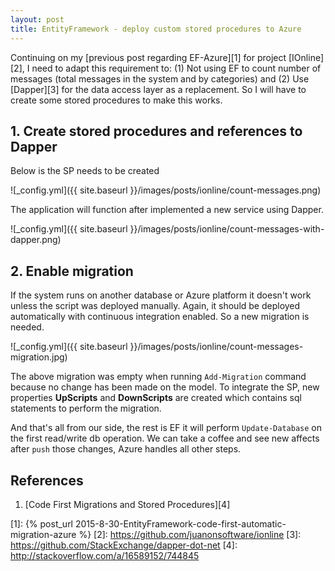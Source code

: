 ```yaml
---
layout: post
title: EntityFramework - deploy custom stored procedures to Azure
---
```


Continuing on my [previous post regarding EF-Azure][1] for project [IOnline][2], I need to adapt
this requirement to: (1) Not using EF to count number of messages (total messages in the system and by categories)
and (2) Use [Dapper][3] for the data access layer as a replacement. So I will have to create some stored procedures
to make this works.

## 1. Create stored procedures and references to Dapper

Below is the SP needs to be created

![_config.yml]({{ site.baseurl }}/images/posts/ionline/count-messages.png)

The application will function after implemented a new service using Dapper.

![_config.yml]({{ site.baseurl }}/images/posts/ionline/count-messages-with-dapper.png)

## 2. Enable migration

If the system runs on another database or Azure platform it doesn't work unless the script was deployed manually.
Again, it should be deployed automatically with continuous integration enabled. So a new migration is needed.

![_config.yml]({{ site.baseurl }}/images/posts/ionline/count-messages-migration.jpg)

The above migration was empty when running `Add-Migration` command because no change has been made on the model.
To integrate the SP, new properties **UpScripts** and **DownScripts** are created which contains
sql statements to perform the migration.

And that's all from our side, the rest is EF it will perform `Update-Database` on the first read/write db operation.
We can take a coffee and see new affects after `push` those changes, Azure handles all other steps.

## References

1. [Code First Migrations and Stored Procedures][4]

[1]: {% post_url 2015-8-30-EntityFramework-code-first-automatic-migration-azure %}
[2]: https://github.com/juanonsoftware/ionline
[3]: https://github.com/StackExchange/dapper-dot-net
[4]: http://stackoverflow.com/a/16589152/744845
